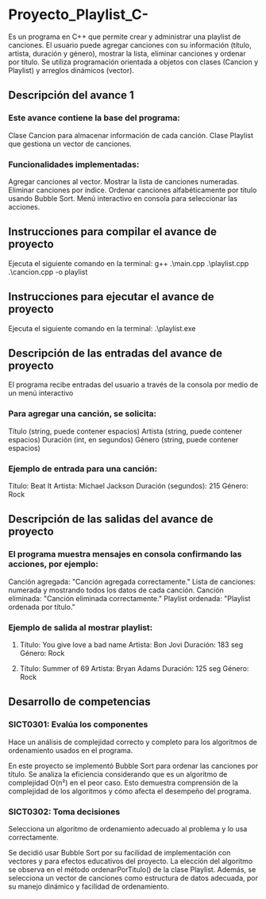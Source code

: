 # Proyecto_Playlist_C-

Es un programa en C++ que permite crear y administrar una playlist de canciones.
El usuario puede agregar canciones con su información (título, artista, duración y género), mostrar la lista, eliminar canciones y ordenar por título.
Se utiliza programación orientada a objetos con clases (Cancion y Playlist) y arreglos dinámicos (vector).

## Descripción del avance 1

### Este avance contiene la base del programa:

Clase Cancion para almacenar información de cada canción.
Clase Playlist que gestiona un vector de canciones.

### Funcionalidades implementadas:

Agregar canciones al vector.
Mostrar la lista de canciones numeradas.
Eliminar canciones por índice.
Ordenar canciones alfabéticamente por título usando Bubble Sort.
Menú interactivo en consola para seleccionar las acciones.

## Instrucciones para compilar el avance de proyecto

Ejecuta el siguiente comando en la terminal:
g++ .\main.cpp .\playlist.cpp .\cancion.cpp -o playlist

## Instrucciones para ejecutar el avance de proyecto

Ejecuta el siguiente comando en la terminal:
.\playlist.exe

## Descripción de las entradas del avance de proyecto

El programa recibe entradas del usuario a través de la consola por medio de un menú interactivo

### Para agregar una canción, se solicita:

Título (string, puede contener espacios)
Artista (string, puede contener espacios)
Duración (int, en segundos)
Género (string, puede contener espacios)

### Ejemplo de entrada para una canción:

Título: Beat It
Artista: Michael Jackson
Duración (segundos): 215
Género: Rock

## Descripción de las salidas del avance de proyecto

### El programa muestra mensajes en consola confirmando las acciones, por ejemplo:

Canción agregada: "Canción agregada correctamente."
Lista de canciones: numerada y mostrando todos los datos de cada canción.
Canción eliminada: "Canción eliminada correctamente."
Playlist ordenada: "Playlist ordenada por título."

### Ejemplo de salida al mostrar playlist:

1. Título: You give love a bad name
   Artista: Bon Jovi
   Duración: 183 seg
   Género: Rock

2. Título: Summer of 69
   Artista: Bryan Adams
   Duración: 125 seg
   Género: Rock

## Desarrollo de competencias

### SICT0301: Evalúa los componentes
Hace un análisis de complejidad correcto y completo para los algoritmos de ordenamiento usados en el programa.

En este proyecto se implementó Bubble Sort para ordenar las canciones por título.
Se analiza la eficiencia considerando que es un algoritmo de complejidad O(n²) en el peor caso.
Esto demuestra comprensión de la complejidad de los algoritmos y cómo afecta el desempeño del programa.

### SICT0302: Toma decisiones
Selecciona un algoritmo de ordenamiento adecuado al problema y lo usa correctamente.

Se decidió usar Bubble Sort por su facilidad de implementación con vectores y para efectos educativos del proyecto.
La elección del algoritmo se observa en el método ordenarPorTitulo() de la clase Playlist.
Además, se selecciona un vector de canciones como estructura de datos adecuada, por su manejo dinámico y facilidad de ordenamiento.

